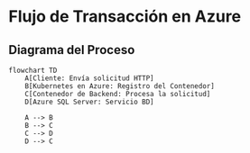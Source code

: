 # Flujo de Transacción en Azure

## Diagrama del Proceso

```mermaid
flowchart TD
    A[Cliente: Envía solicitud HTTP]
    B[Kubernetes en Azure: Registro del Contenedor]
    C[Contenedor de Backend: Procesa la solicitud]
    D[Azure SQL Server: Servicio BD]

    A --> B
    B --> C
    C --> D
    D --> C
```

<!-- ...inserta más detalles o pasos según sea necesario... -->
